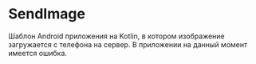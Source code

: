 # SendImage
Шаблон Android приложения на Kotlin, в котором изображение загружается с телефона на сервер. В приложении на данный момент имеется ошибка.
